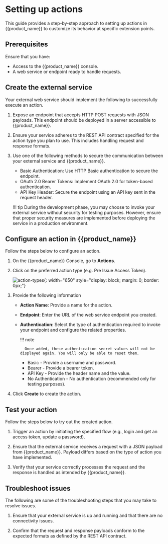 # Setting up actions

This guide provides a step-by-step approach to setting up actions in {{product_name}} to customize its behavior at specific extension points.

## Prerequisites

Ensure that you have:

- Access to the {{product_name}} console.
- A web service or endpoint ready to handle requests.

## Create the external service

Your external web service should implement the following to successfully execute an action.

1. Expose an endpoint that accepts HTTP POST requests with JSON payloads. This endpoint should be deployed in a server accessible to {{product_name}}.

2. Ensure your service adheres to the REST API contract specified for the action type you plan to use. This includes handling request and response formats.

3. Use one of the following methods to secure the communication between your external service and {{product_name}}.

    - Basic Authentication: Use HTTP Basic authentication to secure the endpoint.
    - OAuth 2.0 Bearer Tokens: Implement OAuth 2.0 for token-based authentication.
    - API Key Header: Secure the endpoint using an API key sent in the request header.

    !!! tip
        During the development phase, you may choose to invoke your external service without security for testing purposes. However, ensure that proper security measures are implemented before deploying the service in a production environment.

## Configure an action in {{product_name}}

Follow the steps below to configure an action.

1. On the {{product_name}} Console, go to **Actions**.

2. Click on the preferred action type (e.g. Pre Issue Access Token).

    ![action-types]({{base_path}}/assets/img/guides/actions/action-types-in-ui.png){: width="650" style="display: block; margin: 0; border: 0px;"}

3. Provide the following information

    - **Action Name**: Provide a name for the action.
    - **Endpoint**: Enter the URL of the web service endpoint you created.
    - **Authentication**: Select the type of authentication required to invoke your endpoint and configure the related properties. 

        !!! note
            
            Once added, these authentication secret values will not be displayed again. You will only be able to reset them.
            
        - Basic - Provide a username and password.
        - Bearer - Provide a bearer token.
        - API Key - Provide the header name and the value.
        - No Authentication - No authentication (recommended only for testing purposes).

4. Click **Create** to create the action.

## Test your action

Follow the steps below to try out the created action.

1. Trigger an action by initiating the specified flow (e.g., login and get an access token, update a password).

2. Ensure that the external service receives a request with a JSON payload from {{product_name}}. Payload differs based on the type of action you have implemented.

3. Verify that your service correctly processes the request and the response is handled as intended by {{product_name}}.

## Troubleshoot issues

The following are some of the troubleshooting steps that you may take to resolve issues.

1. Ensure that your external service is up and running and that there are no connectivity issues.

2. Confirm that the request and response payloads conform to the expected formats as defined by the REST API contract.

